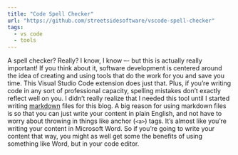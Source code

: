 ```yaml
---
title: "Code Spell Checker"
url: "https://github.com/streetsidesoftware/vscode-spell-checker"
tags:
  - vs code
  - tools
---
```


A spell checker? Really? I know, I know –- but this is actually really important! If you think about it, software development is centered around the idea of creating and using tools that do the work for you and save you time. This Visual Studio Code extension does just that. Plus, if you’re writing code in any sort of professional capacity, spelling mistakes don’t exactly reflect well on you. I didn’t really realize that I needed this tool until I started writing [markdown](https://www.markdownguide.org/getting-started/) files for this blog. A big reason for using markdown files is so that you can just write your content in plain English, and not have to worry about throwing in things like anchor (`<a>`) tags. It’s almost like you’re writing your content in Microsoft Word. So if you’re going to write your content that way, you might as well get some the benefits of using something like Word, but in your code editor.
